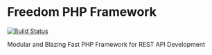 # Freedom PHP Framework

[![Build Status](https://travis-ci.org/badr-interactive/starterkit-api.svg?branch=master)](https://travis-ci.org/badr-interactive/starterkit-api)

Modular and Blazing Fast PHP Framework for REST API Development